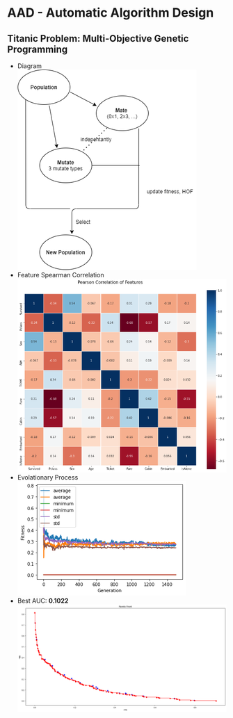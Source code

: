 # AAD - Automatic Algorithm Design

## Titanic Problem: Multi-Objective Genetic Programming
  - Diagram<br />
  ![Diagram](/results/Diag_GP_with_1500_gen.png)
  - Feature Spearman Correlation<br />
  ![Correlation](/results/GP_feature_corr.png)
  - Evolationary Process<br />
  ![evolution](/results/GP_evolution_1500gen.png)
  - Best AUC: **0.1022**<br />
  ![AUC](/results/GP_best_auc_1500gen.png)
